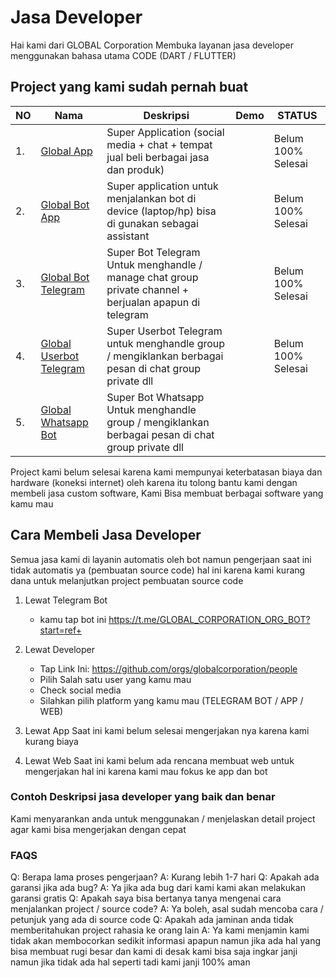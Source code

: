 # Jasa Developer
 
Hai kami dari GLOBAL Corporation Membuka layanan jasa developer menggunakan bahasa utama CODE (DART / FLUTTER)

## Project yang kami sudah pernah buat

| NO | Nama                                                                                    | Deskripsi                                                                                              | Demo | STATUS             |
|----|-----------------------------------------------------------------------------------------|--------------------------------------------------------------------------------------------------------|------|--------------------|
| 1. | [Global App](https://github.com/globalcorporation/global_app)                           | Super Application (social media + chat + tempat jual beli berbagai jasa dan produk)                    |      | Belum 100% Selesai |
| 2. | [Global Bot App](https://github.com/globalcorporation/global_bot_app)                   | Super application untuk menjalankan bot di device (laptop/hp) bisa di gunakan sebagai assistant        |      | Belum 100% Selesai |
| 3. | [Global Bot Telegram](https://github.com/globalcorporation/global_bot_telegram)         | Super Bot Telegram Untuk menghandle / manage chat group private channel + berjualan apapun di telegram |      | Belum 100% Selesai |
| 4. | [Global Userbot Telegram](https://github.com/globalcorporation/global_userbot_telegram) | Super Userbot Telegram untuk menghandle group / mengiklankan berbagai pesan di chat group private dll  |      | Belum 100% Selesai |
| 5. | [Global Whatsapp Bot](https://github.com/globalcorporation/global_bot_whatsapp)         | Super Bot Whatsapp Untuk menghandle group / mengiklankan berbagai pesan di chat group private dll      |      |                    |


Project kami belum selesai karena kami mempunyai keterbatasan biaya dan hardware (koneksi internet) oleh karena itu tolong bantu kami dengan membeli jasa custom software, Kami Bisa membuat berbagai software yang kamu mau


## Cara Membeli Jasa Developer

   Semua jasa kami di layanin automatis oleh bot namun pengerjaan saat ini tidak automatis ya (pembuatan source code) hal ini karena kami kurang dana untuk melanjutkan project pembuatan source code

1. Lewat Telegram Bot
   
   -  kamu tap bot ini https://t.me/GLOBAL_CORPORATION_ORG_BOT?start=ref+


2. Lewat Developer
   - Tap Link Ini: https://github.com/orgs/globalcorporation/people
   - Pilih Salah satu user yang kamu mau
   - Check social media
   - Silahkan pilih platform yang kamu mau (TELEGRAM BOT / APP / WEB)

3. Lewat App
   Saat ini kami belum selesai mengerjakan nya karena kami kurang biaya

4. Lewat Web
   Saat ini kami belum ada rencana membuat web untuk mengerjakan hal ini karena kami mau fokus ke app dan bot


### Contoh Deskripsi jasa developer yang baik dan benar

  Kami menyarankan anda untuk menggunakan / menjelaskan detail project agar kami bisa mengerjakan dengan cepat
  
  

### FAQS

Q: Berapa lama proses pengerjaan?
A: Kurang lebih 1-7 hari
Q: Apakah ada garansi jika ada bug?
A: Ya jika ada bug dari kami kami akan melakukan garansi gratis
Q: Apakah saya bisa bertanya tanya mengenai cara menjalankan project / source code?
A: Ya boleh, asal sudah mencoba cara / petunjuk yang ada di source code
Q: Apakah ada jaminan anda tidak memberitahukan project rahasia ke orang lain
A: Ya kami menjamin kami tidak akan membocorkan sedikit informasi apapun namun jika ada hal yang bisa membuat rugi besar dan kami di desak kami bisa saja ingkar janji namun jika tidak ada hal seperti tadi kami janji 100% aman
